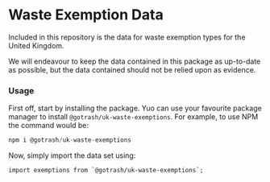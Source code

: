 # Waste Exemption Data

Included in this repository is the data for waste exemption types for the United Kingdom.

We will endeavour to keep the data contained in this package as up-to-date as possible, but the data contained should not be relied upon as evidence.

### Usage

First off, start by installing the package.  Yuo can use your favourite package manager to install `@gotrash/uk-waste-exemptions`.  For example, to use NPM the command would be:

```js
npm i @gotrash/uk-waste-exemptions
```

Now, simply import the data set using:

```
import exemptions from `@gotrash/uk-waste-exemptions`;
```